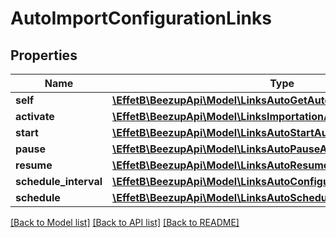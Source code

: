# AutoImportConfigurationLinks

## Properties
Name | Type | Description | Notes
------------ | ------------- | ------------- | -------------
**self** | [**\EffetB\BeezupApi\Model\LinksAutoGetAutoImportConfigurationLink**](LinksAutoGetAutoImportConfigurationLink.md) |  | 
**activate** | [**\EffetB\BeezupApi\Model\LinksImportationActivateAutoImportLink**](LinksImportationActivateAutoImportLink.md) |  | [optional] 
**start** | [**\EffetB\BeezupApi\Model\LinksAutoStartAutoImportLink**](LinksAutoStartAutoImportLink.md) |  | [optional] 
**pause** | [**\EffetB\BeezupApi\Model\LinksAutoPauseAutoImportLink**](LinksAutoPauseAutoImportLink.md) |  | [optional] 
**resume** | [**\EffetB\BeezupApi\Model\LinksAutoResumeAutoImportLink**](LinksAutoResumeAutoImportLink.md) |  | [optional] 
**schedule_interval** | [**\EffetB\BeezupApi\Model\LinksAutoConfigureAutoImportIntervalLink**](LinksAutoConfigureAutoImportIntervalLink.md) |  | [optional] 
**schedule** | [**\EffetB\BeezupApi\Model\LinksAutoScheduleAutoImportLink**](LinksAutoScheduleAutoImportLink.md) |  | [optional] 

[[Back to Model list]](../README.md#documentation-for-models) [[Back to API list]](../README.md#documentation-for-api-endpoints) [[Back to README]](../README.md)


